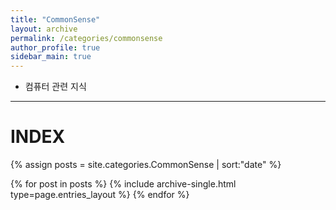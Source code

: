 ```yaml
---
title: "CommonSense"
layout: archive
permalink: /categories/commonsense
author_profile: true
sidebar_main: true
---
```


- 컴퓨터 관련 지식

---
# INDEX

{% assign posts = site.categories.CommonSense | sort:"date" %}

{% for post in posts %}
  {% include archive-single.html type=page.entries_layout %}
{% endfor %}
